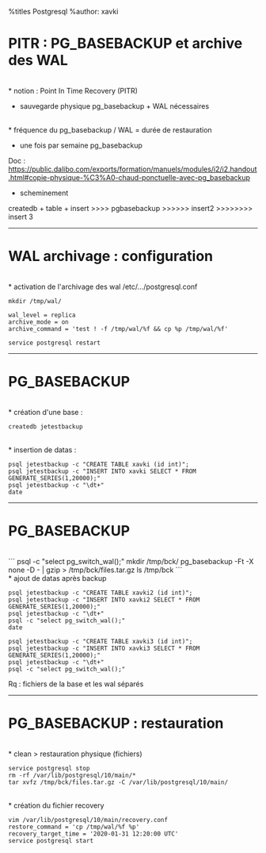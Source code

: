 %titles Postgresql
%author: xavki

# PITR : PG_BASEBACKUP et archive des WAL


<br>
* notion : Point In Time Recovery (PITR)

* sauvegarde physique pg_basebackup + WAL nécessaires

<br>
* fréquence du pg_basebackup / WAL = durée de restauration

* une fois par semaine pg_basebackup

Doc : https://public.dalibo.com/exports/formation/manuels/modules/i2/i2.handout.html#copie-physique-%C3%A0-chaud-ponctuelle-avec-pg_basebackup


* scheminement

createdb + table + insert >>>> pgbasebackup >>>>>> insert2  >>>>>>>> insert 3

---------------------------------------------------------------------

# WAL archivage : configuration

<br>
* activation de l'archivage des wal /etc/.../postgresql.conf

```
mkdir /tmp/wal/

wal_level = replica
archive_mode = on
archive_command = 'test ! -f /tmp/wal/%f && cp %p /tmp/wal/%f'

service postgresql restart
```

-------------------------------------------------------------------

# PG_BASEBACKUP

<br>
* création d'une base :

```
createdb jetestbackup
```

<br>
* insertion de datas :

```
psql jetestbackup -c "CREATE TABLE xavki (id int)";
psql jetestbackup -c "INSERT INTO xavki SELECT * FROM GENERATE_SERIES(1,20000);"
psql jetestbackup -c "\dt+"
date
```

-------------------------------------------------------------------

# PG_BASEBACKUP


<br>
```
psql -c "select pg_switch_wal();"
mkdir /tmp/bck/
pg_basebackup -Ft -X none -D - | gzip > /tmp/bck/files.tar.gz
ls /tmp/bck
```

<br>
* ajout de datas après backup

```
psql jetestbackup -c "CREATE TABLE xavki2 (id int)";
psql jetestbackup -c "INSERT INTO xavki2 SELECT * FROM GENERATE_SERIES(1,20000);"
psql jetestbackup -c "\dt+"
psql -c "select pg_switch_wal();"
date
```

```
psql jetestbackup -c "CREATE TABLE xavki3 (id int)";
psql jetestbackup -c "INSERT INTO xavki3 SELECT * FROM GENERATE_SERIES(1,20000);"
psql jetestbackup -c "\dt+"
psql -c "select pg_switch_wal();"
```

Rq : fichiers de la base et les wal séparés


--------------------------------------------------------------------


# PG_BASEBACKUP : restauration


<br>
* clean > restauration physique (fichiers)

```
service postgresql stop
rm -rf /var/lib/postgresql/10/main/*
tar xvfz /tmp/bck/files.tar.gz -C /var/lib/postgresql/10/main/
```

<br>
* création du fichier recovery

```
vim /var/lib/postgresql/10/main/recovery.conf
restore_command = 'cp /tmp/wal/%f %p'
recovery_target_time = '2020-01-31 12:20:00 UTC'
service postgresql start
```
